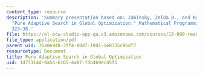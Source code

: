 ```yaml
---
content_type: resource
description: 'Summary presentation based on: Zabinsky, Zelda B., and Robert L. Smith.
  "Pure Adaptive Search in Global Optimization." Mathematical Programming 55 (1992):
  323-38.'
file: https://ol-ocw-studio-app-qa.s3.amazonaws.com/courses/15-099-readings-in-optimization-fall-2003/1d77114d9a5461654a87fdb4b9ec45f5_ses6_zabinsky2.pdf
file_type: application/pdf
parent_uid: 76a0e948-3ff4-80d7-19d1-1e8735c96df7
resourcetype: Document
title: Pure Adaptive Search in Global Optimization
uid: 1d77114d-9a54-6165-4a87-fdb4b9ec45f5
---
```

